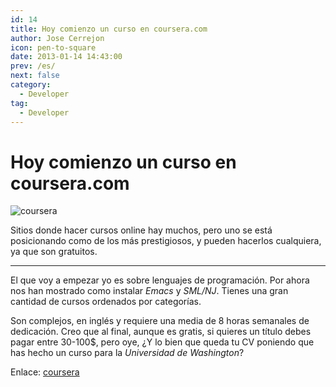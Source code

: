 ```yaml
---
id: 14
title: Hoy comienzo un curso en coursera.com
author: Jose Cerrejon
icon: pen-to-square
date: 2013-01-14 14:43:00
prev: /es/
next: false
category:
  - Developer
tag:
  - Developer
---
```


# Hoy comienzo un curso en coursera.com

![coursera](/images/coursera.jpg)

Sitios donde hacer cursos online hay muchos, pero uno se está posicionando como de los más prestigiosos, y pueden hacerlos cualquiera, ya que son gratuitos.

- - -

El que voy a empezar yo es sobre lenguajes de programación. Por ahora nos han mostrado como instalar *Emacs* y *SML/NJ*. Tienes una gran cantidad de cursos ordenados por categorías.

Son complejos, en inglés y requiere una media de 8 horas semanales de dedicación. Creo que al final, aunque es gratis, si quieres un título debes pagar entre 30-100$, pero oye, ¿Y lo bien que queda tu CV poniendo que has hecho un curso para la *Universidad de Washington*?

Enlace: [coursera](https://www.coursera.org/category/cs-programming)
